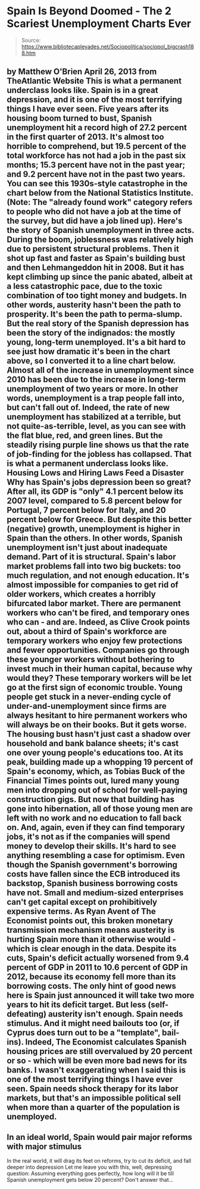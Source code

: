 # Spain Is Beyond Doomed - The 2 Scariest Unemployment Charts Ever

> Source: https://www.bibliotecapleyades.net/Sociopolitica/sociopol_bigcrash188.htm

by Matthew O'Brien
April 26, 2013
from
TheAtlantic Website
This is what a permanent underclass looks like.
Spain is in a great depression, and it is
one of the most terrifying things I have ever seen.
Five years after its housing boom turned to
bust, Spanish unemployment hit a record high of 27.2
percent in the first quarter of 2013. It's almost too horrible to
comprehend, but 19.5 percent of the total workforce has not had a
job in the past six months; 15.3 percent have not in the past year; and
9.2 percent have not in the past two years.
You can see this 1930s-style catastrophe in
the chart below from the
National Statistics Institute.
(Note: The "already found
work" category refers to people who did not have a job at the time of
the survey, but did have a job lined up).
Here's the story of Spanish unemployment in
three acts.
During the boom, joblessness was relatively
high due to
persistent structural problems. Then it shot up fast and faster as
Spain's building bust and then Lehmangeddon hit in 2008. But it has kept
climbing up since the panic abated, albeit at a less catastrophic pace,
due to the toxic combination of too tight money and budgets.
In other words, austerity hasn't been the
path to prosperity. It's been the path to perma-slump.
But the real story of the Spanish depression
has been the story of the
indignados: the
mostly young, long-term unemployed. It's a bit hard to see just how
dramatic it's been in the chart above, so I converted it to a line chart
below.
Almost all of the increase in unemployment
since 2010 has been due to the increase in long-term unemployment of two
years or more.
In other words, unemployment is a trap
people fall into, but can't fall out of.
Indeed, the rate of new unemployment
has stabilized at a terrible, but not quite-as-terrible, level, as you
can see with the flat blue, red, and green lines. But the steadily
rising purple line shows us that the rate of job-finding for the jobless
has collapsed.
That is what a permanent underclass looks like.
Housing Lows and
Hiring Laws Feed a Disaster
Why has Spain's jobs depression been so
great?
After all, its GDP is "only"
4.1 percent below its 2007 level, compared to 5.8 percent below for
Portugal, 7 percent below for Italy, and 20 percent below for Greece.
But despite this better (negative) growth, unemployment is higher in
Spain than the others.
In other words, Spanish unemployment isn't
just about inadequate demand. Part of it is structural.
Spain's labor market problems fall into two
big buckets: too much regulation, and not enough education. It's almost
impossible for companies to get rid of older workers, which creates a
horribly bifurcated labor market. There are permanent workers who can't
be fired, and temporary ones who can - and are. Indeed, as
Clive Crook points out, about a third of Spain's workforce are
temporary workers who enjoy few protections and fewer opportunities.
Companies go through these younger workers
without bothering to invest much in their human capital, because why
would they?
These temporary workers will be let go at
the first sign of economic trouble. Young people get stuck in a
never-ending cycle of under-and-unemployment since firms are always
hesitant to hire permanent workers who will always be on their books.
But it gets worse. The housing bust hasn't
just cast a shadow over household and bank balance sheets; it's cast one
over young people's educations too.
At its peak, building made up a whopping 19
percent of Spain's economy, which, as
Tobias Buck of the Financial Times points out, lured many
young men into dropping out of school for well-paying construction gigs.
But now that building has gone into hibernation, all of those young men
are left with no work and no education to fall back on.
And, again, even if they can find temporary
jobs, it's not as if the companies will spend money to develop their
skills.
It's hard to see anything resembling a case
for optimism.
Even though the Spanish government's
borrowing costs have fallen since the ECB introduced its backstop, Spanish
business borrowing costs have not. Small and medium-sized
enterprises can't get capital except on prohibitively expensive terms.
As
Ryan Avent of The Economist points out, this broken monetary
transmission mechanism means austerity is hurting Spain more than it
otherwise would - which is clear enough in the data. Despite its cuts,
Spain's deficit actually worsened from 9.4 percent of GDP in 2011 to
10.6 percent of GDP in 2012, because its economy fell more than its
borrowing costs.
The only hint of good news here is Spain
just announced it will take two
more years to hit its deficit target.
But less (self-defeating) austerity isn't
enough. Spain needs stimulus. And it might need bailouts too (or, if
Cyprus does turn
out to be a "template", bail-ins). Indeed, The Economist calculates
Spanish housing prices are still
overvalued by 20 percent or so - which will be even more bad news
for its banks.
I wasn't exaggerating when I said this is
one of the most terrifying things I have ever seen.
Spain needs shock therapy for its labor
markets, but that's an impossible political sell when more than a
quarter of the population is unemployed.
-
In an ideal world, Spain would
pair major reforms with major stimulus
-
In the real world, it will drag
its feet on reforms, try to cut its deficit, and fall deeper into
depression
Let me leave you with this, well, depressing
question:
Assuming everything goes perfectly, how long will it be till
Spanish unemployment gets below 20 percent?
Don't answer that...
